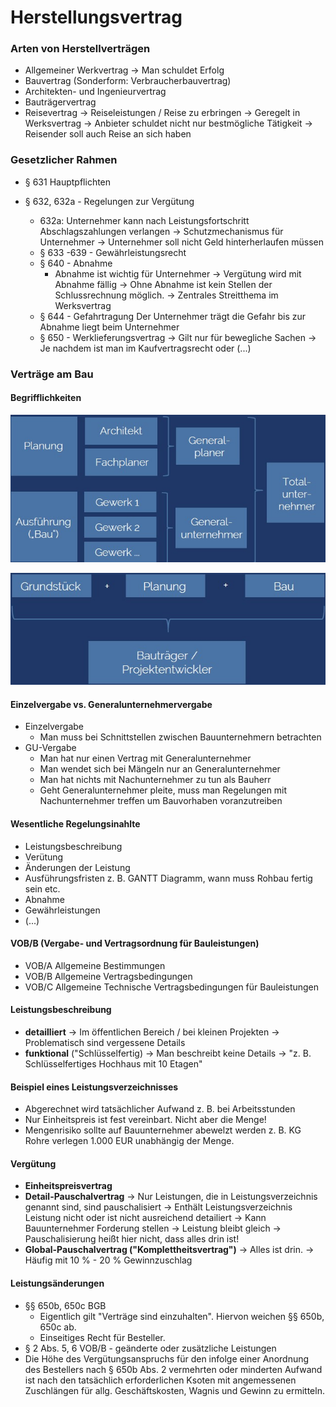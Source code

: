 # Herstellungsvertrag

### Arten von Herstellverträgen

* Allgemeiner Werkvertrag → Man schuldet Erfolg
* Bauvertrag \(Sonderform: Verbraucherbauvertrag\)
* Architekten- und Ingenieurvertrag
* Bauträgervertrag
* Reisevertrag → Reiseleistungen / Reise zu erbringen → Geregelt in Werksvertrag → Anbieter schuldet nicht nur bestmögliche Tätigkeit → Reisender soll auch Reise an sich haben

### Gesetzlicher Rahmen

* § 631 Hauptpflichten
* § 632, 632a - Regelungen zur Vergütung

  * 632a: Unternehmer kann nach Leistungsfortschritt Abschlagszahlungen verlangen → Schutzmechanismus für Unternehmer → Unternehmer soll nicht Geld hinterherlaufen müssen
  * § 633 -639 - Gewährleistungsrecht
  * § 640 - Abnahme
    * Abnahme ist wichtig für Unternehmer → Vergütung wird mit Abnahme fällig → Ohne Abnahme ist kein Stellen der Schlussrechnung möglich. → Zentrales Streitthema im Werksvertrag
  * § 644  - Gefahrtragung  Der Unternehmer trägt die Gefahr bis zur Abnahme liegt beim Unternehmer
  * § 650 - Werklieferungsvertrag → Gilt nur für bewegliche Sachen → Je nachdem ist man im Kaufvertragsrecht oder \(...\)

### Verträge am Bau

#### Begrifflichkeiten

![&#xDC;berblick &#xFC;ber Begrifflichkiten Totalunternehmer nach Leipert \(2021\)](../../.gitbook/assets/totalunternehmer.jpg)

![&#xDC;berblick &#xFC;ber Begrifflichkiten Bautr&#xE4;ger nach Leipert \(2021\)](../../.gitbook/assets/bautreaeger.jpg)

#### 

#### Einzelvergabe vs. Generalunternehmervergabe

* Einzelvergabe
  * Man muss bei Schnittstellen zwischen Bauunternehmern betrachten
* GU-Vergabe
  * Man hat nur einen Vertrag mit Generalunternehmer
  * Man wendet sich bei Mängeln nur an Generalunternehmer
  * Man hat nichts mit Nachunternehmer zu tun als Bauherr
  * Geht Generalunternehmer pleite, muss man Regelungen mit Nachunternehmer treffen um Bauvorhaben voranzutreiben

#### Wesentliche Regelungsinahlte

* Leistungsbeschreibung
* Verütung
* Änderungen der Leistung
* Ausführungsfristen z. B. GANTT Diagramm, wann muss Rohbau fertig sein etc.
* Abnahme
* Gewährleistungen
* \(...\)

#### VOB/B \(Vergabe- und Vertragsordnung für Bauleistungen\)

* VOB/A Allgemeine Bestimmungen
* VOB/B Allgemeine Vertragsbedingungen
* VOB/C Allgemeine Technische Vertragsbedingungen für Bauleistungen

#### Leistungsbeschreibung

* **detailliert** → Im öffentlichen Bereich / bei kleinen Projekten → Problematisch sind vergessene Details
* **funktional** \("Schlüsselfertig\) → Man beschreibt keine Details → "z. B. Schlüsselfertiges Hochhaus mit 10 Etagen"

#### Beispiel eines Leistungsverzeichnisses

* Abgerechnet wird tatsächlicher Aufwand z. B. bei Arbeitsstunden
* Nur Einheitspreis ist fest vereinbart. Nicht aber die Menge!
* Mengenrisiko sollte auf Bauunternehmer abewelzt werden z. B. KG Rohre verlegen 1.000 EUR unabhängig der Menge.

#### Vergütung

* **Einheitspreisvertrag**
* **Detail-Pauschalvertrag** → Nur Leistungen, die in Leistungsverzeichnis genannt sind, sind pauschalisiert → Enthält Leistungsverzeichnis Leistung nicht oder ist nicht ausreichend detailiert → Kann Bauunternehmer Forderung stellen → Leistung bleibt gleich → Pauschalisierung heißt hier nicht, dass alles drin ist!
* **Global-Pauschalvertrag \("Komplettheitsvertrag"\)** → Alles ist drin. → Häufig mit 10 % - 20 % Gewinnzuschlag

#### Leistungsänderungen

* §§ 650b, 650c BGB
  * Eigentlich gilt "Verträge sind einzuhalten". Hiervon weichen §§ 650b, 650c ab.
  * Einseitiges Recht für Besteller.
* § 2 Abs. 5, 6 VOB/B - geänderte oder zusätzliche Leistungen
* Die Höhe des Vergütungsanspruchs für den infolge einer Anordnung des Bestellers nach § 650b Abs. 2 vermehrten oder minderten Aufwand ist nach den tatsächlich erforderlichen Ksoten mit angemessenen Zuschlängen für allg. Geschäftskosten, Wagnis und Gewinn zu ermitteln.

